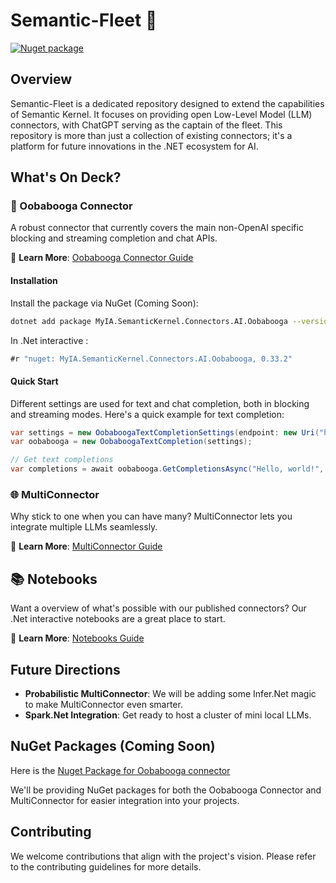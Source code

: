 ﻿# Semantic-Fleet 🚀

[![Nuget package](https://img.shields.io/nuget/vpre/MyIA.SemanticKernel.Connectors.AI.Oobabooga)](https://www.nuget.org/packages/MyIA.SemanticKernel.Connectors.AI.Oobabooga/)

## Overview

Semantic-Fleet is a dedicated repository designed to extend the capabilities of Semantic Kernel. It focuses on providing open Low-Level Model (LLM) connectors, with ChatGPT serving as the captain of the fleet. This repository is more than just a collection of existing connectors; it's a platform for future innovations in the .NET ecosystem for AI.

## What's On Deck?

### 🤖 Oobabooga Connector

A robust connector that currently covers the main non-OpenAI specific blocking and streaming completion and chat APIs. 

📖 **Learn More**: [Oobabooga Connector Guide](./dotnet/src/Connectors/Connectors.AI.Oobabooga/README.md)


#### Installation

Install the package via NuGet (Coming Soon):

```bash
dotnet add package MyIA.SemanticKernel.Connectors.AI.Oobabooga --version 0.33.2
```

In .Net interactive :

```csharp
#r "nuget: MyIA.SemanticKernel.Connectors.AI.Oobabooga, 0.33.2"
```


#### Quick Start

Different settings are used for text and chat completion, both in blocking and streaming modes. Here's a quick example for text completion:

```csharp
var settings = new OobaboogaTextCompletionSettings(endpoint: new Uri("http://localhost/"), streamingPort: 8080);
var oobabooga = new OobaboogaTextCompletion(settings);

// Get text completions
var completions = await oobabooga.GetCompletionsAsync("Hello, world!", new CompleteRequestSettings());
```



### 🌐 MultiConnector
 
Why stick to one when you can have many? MultiConnector lets you integrate multiple LLMs seamlessly.

📖 **Learn More**: [MultiConnector Guide](./dotnet/src/IntegrationTests/Connectors/MultiConnector/README.md)


## 📚 Notebooks

Want a overview of what's possible with our published connectors? 
Our .Net interactive notebooks are a great place to start.

📖 **Learn More**: [Notebooks Guide](./dotnet/notebooks/README.md)

## Future Directions

- **Probabilistic MultiConnector**: We will be adding some Infer.Net magic to make MultiConnector even smarter.
- **Spark.Net Integration**: Get ready to host a cluster of mini local LLMs.

## NuGet Packages (Coming Soon)

Here is the [Nuget Package for Oobabooga connector](https://www.nuget.org/packages/MyIA.SemanticKernel.Connectors.AI.Oobabooga/)

We'll be providing NuGet packages for both the Oobabooga Connector and MultiConnector for easier integration into your projects.

## Contributing

We welcome contributions that align with the project's vision. Please refer to the contributing guidelines for more details.
